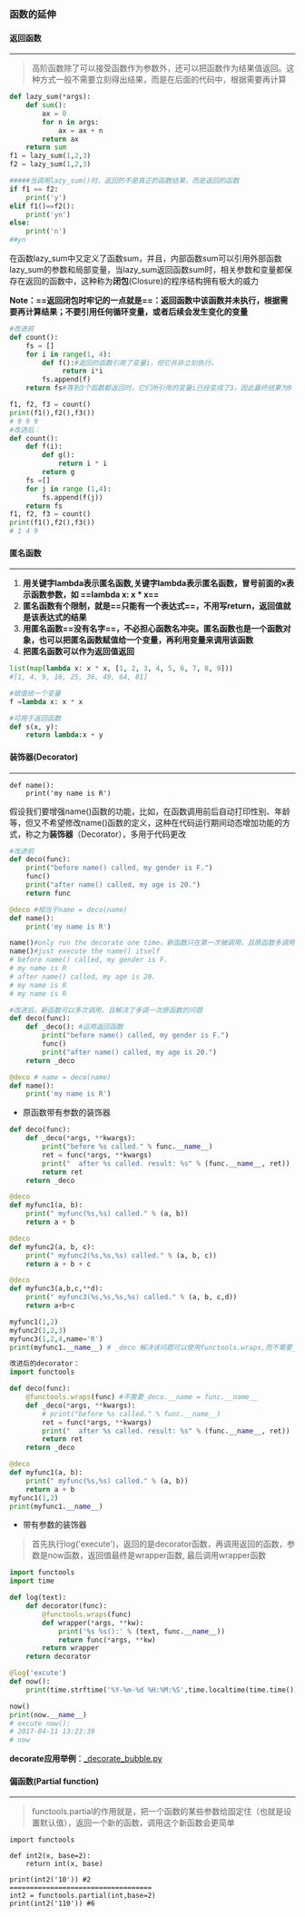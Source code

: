 ### 函数的延伸

#### 返回函数

---

> 高阶函数除了可以接受函数作为参数外，还可以把函数作为结果值返回。这种方式一般不需要立刻得出结果，而是在后面的代码中，根据需要再计算

```python
def lazy_sum(*args):
    def sum():
        ax = 0
        for n in args:
            ax = ax + n
        return ax
    return sum
f1 = lazy_sum(1,2,3)
f2 = lazy_sum(1,2,3)

#####当调用lazy_sum()时，返回的不是真正的函数结果，而是返回的函数
if f1 == f2:
    print('y')
elif f1()==f2():
    print('yn')
else:
    print('n')
##yn

```

 在函数lazy_sum中又定义了函数sum，并且，内部函数sum可以引用外部函数lazy_sum的参数和局部变量，当lazy_sum返回函数sum时，相关参数和变量都保存在返回的函数中，这种称为**闭包**(Closure)的程序结构拥有极大的威力
 
**Note：==返回闭包时牢记的一点就是==：返回函数中该函数并未执行，根据需要再计算结果；不要引用任何循环变量，或者后续会发生变化的变量**
 
```python
#改进前
def count():
    fs = []
    for i in range(1, 4):
        def f():#返回的函数引用了变量i，但它并非立刻执行。
             return i*i
        fs.append(f)
    return fs#等到3个函数都返回时，它们所引用的变量i已经变成了3，因此最终结果为9

f1, f2, f3 = count()
print(f1(),f2(),f3())
# 9 9 9 
#改进后：
def count():
    def f(i):
        def g():
            return i * i
        return g
    fs =[]
    for j in range (1,4):
        fs.append(f(j))
    return fs
f1, f2, f3 = count()
print(f1(),f2(),f3())
# 1 4 9
```

#### 匿名函数

---

1. **用关键字lambda表示匿名函数,关键字lambda表示匿名函数，冒号前面的x表示函数参数，如 ==lambda x: x * x==**
2. **匿名函数有个限制，就是==只能有一个表达式==，不用写return，返回值就是该表达式的结果**
3. **用匿名函数==没有名字==，不必担心函数名冲突。匿名函数也是一个函数对象，也可以把匿名函数赋值给一个变量，再利用变量来调用该函数**
4. **把匿名函数可以作为返回值返回**

```python
list(map(lambda x: x * x, [1, 2, 3, 4, 5, 6, 7, 8, 9]))
#[1, 4, 9, 16, 25, 36, 49, 64, 81]

#赋值给一个变量
f =lambda x: x * x

#可用于返回函数
def s(x, y):
    return lambda:x + y
```

#### 装饰器(Decorator)

---

```
def name():
    print('my name is R')
```

假设我们要增强name()函数的功能，比如，在函数调用前后自动打印性别、年龄等，但又不希望修改name()函数的定义，这种在代码运行期间动态增加功能的方式，称之为**装饰器**（Decorator），多用于代码更改

```python
#改进前
def deco(func):
    print("before name() called, my gender is F.")
    func()
    print("after name() called, my age is 20.")
    return func

@deco #相当于name = deco(name)
def name():
    print('my name is R')

name()#only run the decorate one time，新函数只在第一次被调用，且原函数多调用了一次
name()#just execute the name() itself
# before name() called, my gender is F.
# my name is R
# after name() called, my age is 20.
# my name is R
# my name is R

#改进后，新函数可以多次调用，且解决了多调一次原函数的问题
def deco(func):
    def _deco(): #运用返回函数
        print("before name() called, my gender is F.")
        func()
        print("after name() called, my age is 20.")
    return _deco

@deco # name = deco(name)
def name():
    print('my name is R')
```

- 原函数带有参数的装饰器

```python
def deco(func):
    def _deco(*args, **kwargs):
        print("before %s called." % func.__name__)
        ret = func(*args, **kwargs)
        print("  after %s called. result: %s" % (func.__name__, ret))
        return ret
    return _deco

@deco
def myfunc1(a, b):
    print(" myfunc(%s,%s) called." % (a, b))
    return a + b

@deco
def myfunc2(a, b, c):
    print(" myfunc2(%s,%s,%s) called." % (a, b, c))
    return a + b + c

@deco
def myfunc3(a,b,c,**d):
    print(" myfunc3(%s,%s,%s,%s) called." % (a, b, c,d))
    return a+b+c

myfunc1(1,2)
myfunc2(1,2,3)
myfunc3(1,2,4,name='R')
print(myfunc1.__name__) # _deco 解决该问题可以使用functools.wraps,而不需要_deco.__name = func.__name__

改进后的decorator：
import functools

def deco(func):
    @functools.wraps(func) #不需要_deco.__name = func.__name__
    def _deco(*args, **kwargs):
        # print("before %s called." % func.__name__)
        ret = func(*args, **kwargs)
        print("  after %s called. result: %s" % (func.__name__, ret))
        return ret
    return _deco

@deco
def myfunc1(a, b):
    print(" myfunc(%s,%s) called." % (a, b))
    return a + b
myfunc1(1,2)
print(myfunc1.__name__)

```

- 带有参数的装饰器
 
> 首先执行log('execute')，返回的是decorator函数，再调用返回的函数，参数是now函数，返回值最终是wrapper函数, 最后调用wrapper函数

```python
import functools
import time

def log(text):
    def decorator(func):
        @functools.wraps(func)
        def wrapper(*args, **kw):
            print('%s %s():' % (text, func.__name__))
            return func(*args, **kw)
        return wrapper
    return decorator

@log('excute')
def now():
    print(time.strftime('%Y-%m-%d %H:%M:%S',time.localtime(time.time())))

now()
print(now.__name__)
# excute now():
# 2017-04-11 13:23:39
# now
```
**decorate应用举例**：[_decorate_bubble.py](https://github.com/rush-foolish/rush-foolish.github.io/blob/master/Python/_decorate_bubble.py)


#### 偏函数(Partial function)

---

> functools.partial的作用就是，把一个函数的某些参数给固定住（也就是设置默认值），返回一个新的函数，调用这个新函数会更简单

```
import functools

def int2(x, base=2):
    return int(x, base) 

print(int2('10')) #2
===================================
int2 = functools.partial(int,base=2)
print(int2('110')) #6
```

